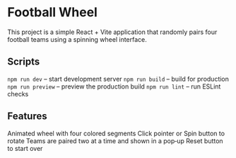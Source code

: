 # Football Wheel

This project is a simple React + Vite application that randomly pairs four football teams using a spinning wheel interface.

## Scripts

 `npm run dev` – start development server
 `npm run build` – build for production
 `npm run preview` – preview the production build
 `npm run lint` – run ESLint checks

## Features

 Animated wheel with four colored segments
 Click pointer or Spin button to rotate
 Teams are paired two at a time and shown in a pop‑up
 Reset button to start over
